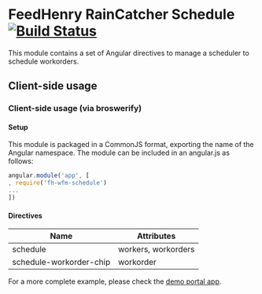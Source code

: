 # FeedHenry RainCatcher Schedule [![Build Status](https://travis-ci.org/feedhenry-raincatcher/raincatcher-schedule.png)](https://travis-ci.org/feedhenry-raincatcher/raincatcher-schedule)

This module contains a set of Angular directives to manage a scheduler to schedule workorders.

## Client-side usage

### Client-side usage (via broswerify)

#### Setup
This module is packaged in a CommonJS format, exporting the name of the Angular namespace.  The module can be included in an angular.js as follows:

```javascript
angular.module('app', [
, require('fh-wfm-schedule')
...
])
```

#### Directives

| Name | Attributes |
| ---- | ----------- |
| schedule | workers, workorders |
| schedule-workorder-chip | workorder |

For a more complete example, please check the [demo portal app](https://github.com/feedhenry-raincatcher/raincatcher-demo-portal/tree/master/src/app/schedule).
